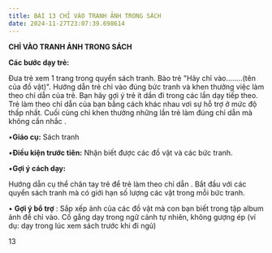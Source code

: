 ```yaml
---
title: BÀI 13 CHỈ VÀO TRANH ẢNH TRONG SÁCH
date: 2024-11-27T23:07:39.698614
---
```


**CHỈ VÀO TRANH ẢNH TRONG SÁCH**

**Các bước dạy trẻ:**

Đưa trẻ xem 1 trang trong quyển sách tranh. Bảo trẻ "Hãy chỉ
vào........(tên của đồ vật)". Hướng dẫn trẻ chỉ vào đúng bức tranh và
khen thưởng việc làm theo chỉ dẫn của trẻ. Bạn hãy gợi ý trẻ ít dần đi
trong các lần dạy tiếp theo. Trẻ làm theo chỉ dẫn của bạn bằng cách
khác nhau vơi sự hỗ trợ ở mức độ thấp nhất. Cuối cùng chỉ khen thưởng
những lần trẻ làm đúng chỉ dẫn mà không cần nhắc .

•**Giáo cụ:** Sách tranh

•**Điều kiện trước tiên:** Nhận biết được các đồ vật và các bức tranh.

•**Gợi ý cách dạy:**

Hướng dẫn cụ thể chân tay trẻ để trẻ làm theo chỉ dẫn . Bắt đầu với
các quyển sách tranh mà có giới hạn số lượng các vật trong mỗi bức
tranh.

• **Gợi ý bổ trợ** : Sắp xếp ảnh của các đồ vật mà con bạn biết trong
tập album ảnh để chỉ vào. Cố gắng dạy trong ngữ cảnh tự nhiên, không
gượng ép (ví dụ: dạy trong lúc xem sách trước khi đi ngủ)

13

